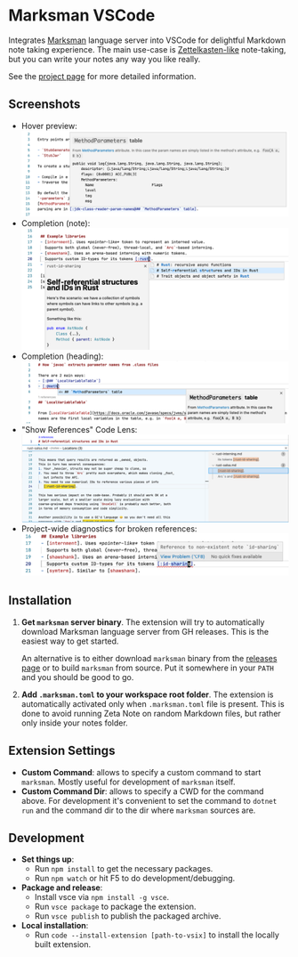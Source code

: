 # Marksman VSCode

Integrates [Marksman][mn] language server into VSCode for delightful Markdown
note taking experience. The main use-case is [Zettelkasten-like][zettel-wiki]
note-taking, but you can write your notes any way you like really.

See the [project page][mn] for more detailed information.

## Screenshots

- Hover preview:
  ![Hover](./assets/readme/hover.png)
- Completion (note):
  ![Completion for note](./assets/readme/completion-note.png)
- Completion (heading):
  ![Completion for heading](./assets/readme/completion-heading.png)
- "Show References" Code Lens:
  ![Show references code lens](./assets/readme/code-lens-show-refs.png)
- Project-wide diagnostics for broken references:
  ![Diagnostics](./assets/readme/diagnostics.png)

## Installation

1. **Get `marksman` server binary**.
   The extension will try to automatically download Marksman language server
   from GH releases. This is the easiest way to get started.

   An alternative is to either download `marksman` binary from the [releases
   page][mn-releases] or to build `marksman` from source. Put it somewhere in
   your `PATH` and you should be good to go.
2. **Add `.marksman.toml` to your workspace root folder**.
   The extension is automatically activated only when `.marksman.toml` file is
   present. This is done to avoid running Zeta Note on random Markdown files,
   but rather only inside your notes folder.

## Extension Settings

- **Custom Command**: allows to specify a custom command to start
  `marksman`. Mostly useful for development of `marksman` itself.
- **Custom Command Dir**: allows to specify a CWD for the command above. For
  development it's convenient to set the command to `dotnet run` and the command
  dir to the dir where `marksman` sources are.

## Development
- **Set things up**: 
  - Run `npm install` to get the necessary packages.
  - Run `npm watch` or hit F5 to do development/debugging.
- **Package and release**:
  - Install vsce via `npm install -g vsce`.
  - Run `vsce package` to package the extension.
  - Run `vsce publish` to publish the packaged archive.
- **Local installation**:
  - Run `code --install-extension [path-to-vsix]` to install the locally built extension.

[zettel-wiki]: https://en.wikipedia.org/wiki/Zettelkasten
[roam]: https://roamresearch.com
[md-memo]: https://github.com/svsool/vscode-memo
[mn]: https://github.com/artempyanykh/marksman
[mn-releases]: https://github.com/artempyanykh/marksman/releases